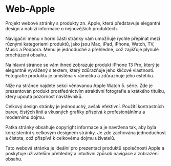 # Web-Apple
Projekt webové stránky s produkty zn. Apple, která představuje elegantní design a nabízí informace o nejnovějších produktech.

Navigační menu v horní části stránky vám umožňuje rychle přepínat mezi různými kategoriemi produktů, jako jsou Mac, iPad, iPhone, Watch, TV, Music a Podpora. Menu je jednoduché a přehledné, což zajišťuje plynulé procházení obsahu.

Na hlavní stránce se vám ihned zobrazuje produkt iPhone 13 Pro, který je elegantně vyvážený s textem, který zdůrazňuje jeho klíčové vlastnosti. Fotografie produktu je umístěna v rámečku a zdůrazňuje jeho estetiku.

Níže na stránce najdete sekci věnovanou Apple Watch 5. série. Zde je prezentován produkt prostřednictvím atraktivní fotografie a krátkého titulku, který upoutá pozornost návštěvníků.

Celkový design stránky je jednoduchý, avšak efektivní. Použití kontrastních barev, čistých linií a vkusných grafiky přispívá k profesionálnímu a modernímu dojmu.

Patka stránky obsahuje copyright informace a je navržena tak, aby byla konzistentní s celkovým designem stránky. Je zde zachována jednoduchost a čistota, což přispívá k celkovému dojmu uživatelů.

Tato webová stránka je ideální pro prezentaci produktů společnosti Apple a poskytuje uživatelům přehledný a intuitivní způsob navigace a zobrazení obsahu.
